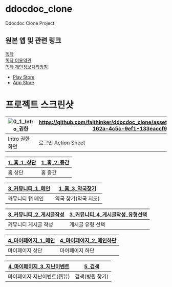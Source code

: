 # ddocdoc_clone  
    
Ddocdoc Clone Project  
    
## 원본 앱 및 관련 링크
  
[똑닥](https://ddocdoc.com/)  
[똑닥 이용약관](https://ddocdoc.com/terms/service)  
[똑닥 개인정보처리방침](https://ddocdoc.com/terms/privacy)  
    
    
- [Play Store](https://play.google.com/store/apps/details?id=com.bbros.sayup&hl=ko-KR)
- [App Store](https://apps.apple.com/kr/app/똑닥-병원을-쉽고-편리하게/id1014889755)
  
  
# 프로젝트 스크린샷
  
![0_1_Intro_권한](https://github.com/faithinker/ddocdoc_clone/assets/39996770/9c564e92-ee76-43ce-8de9-5e4fab7930a5) | https://github.com/faithinker/ddocdoc_clone/assets/39996770/c630742a-162a-4c5c-9ef1-133eaccf91f1
---|---|
Intro 권한 화면|로그인 Action Sheet
  
[1_홈_1_상단](https://github.com/faithinker/ddocdoc_clone/assets/39996770/ea0a012c-a6ae-4cdf-8916-a12b5c8de521) | [1_홈_2_중간](https://github.com/faithinker/ddocdoc_clone/assets/39996770/76b41ea0-f6c8-49e5-b44b-063bdbf187fd)
---|---|
홈 상단|홈 중간
  
[3_커뮤니티_1_메인](https://github.com/faithinker/ddocdoc_clone/assets/39996770/d40de45a-46b8-4803-bf17-371a8d6c5d31) | [1_홈_3_약국찾기](https://github.com/faithinker/ddocdoc_clone/assets/39996770/c648c64d-625a-4a55-828d-c18729c243a5)
---|---|
커뮤니티 탭 메인|약국 찾기(약국 지도)
  
[3_커뮤니티_2_게시글작성](https://github.com/faithinker/ddocdoc_clone/assets/39996770/24cc3020-c3a6-4346-ba5c-94990bbaba0c) | [3_커뮤니티_4_게시글작성_유형선택](https://github.com/faithinker/ddocdoc_clone/assets/39996770/0b2fea50-3f90-43f0-899e-df0608652e7f)
---|---|
커뮤니티 게시글 작성|게시글 유형 선택
    
[4_마이페이지_1_메인](https://github.com/faithinker/ddocdoc_clone/assets/39996770/ea579592-14fa-4dc8-8055-eed3f5941aee) | [4_마이페이지_2_메인하단](https://github.com/faithinker/ddocdoc_clone/assets/39996770/4590bcb0-848d-447b-8051-34fef84686a8)
---|---|
마이페이지 상단|마이페이지 하단
      
[4_마이페이지_3_지난이벤트](https://github.com/faithinker/ddocdoc_clone/assets/39996770/85b8c79c-5344-4252-8470-399cd644dd24) | [5_검색](https://github.com/faithinker/ddocdoc_clone/assets/39996770/cedc53d5-b0e9-45fd-b4ac-897707d4a57d)
---|---|
마이페이지 지난이벤트(웹뷰)|검색(병원 찾기)